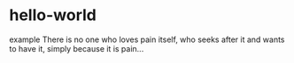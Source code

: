 # hello-world
example
There is no one who loves pain itself, who seeks after it and wants to have it, simply because it is pain...

